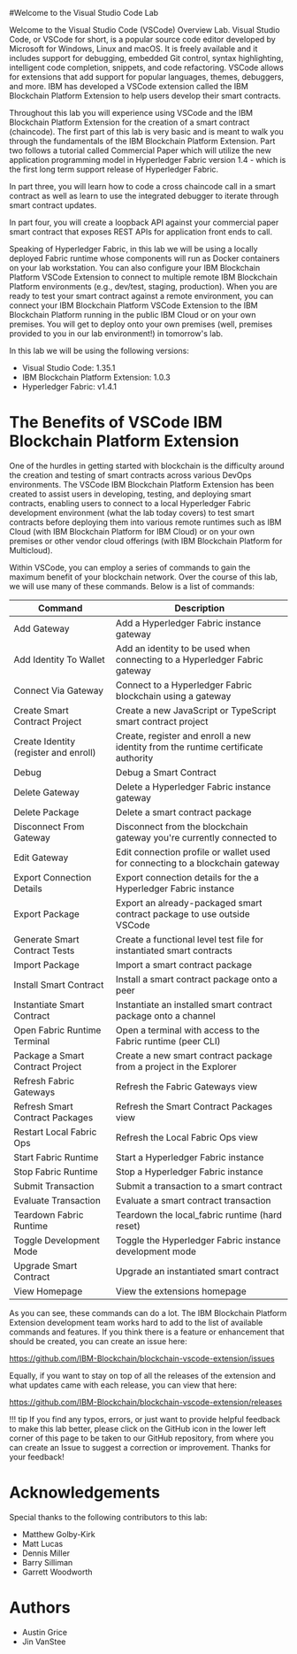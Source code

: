 
#Welcome to the Visual Studio Code Lab

Welcome to the Visual Studio Code (VSCode) Overview Lab. Visual Studio Code, or VSCode for short, is a popular source code editor developed by Microsoft for Windows, Linux and macOS. It is freely available and it includes support for debugging, embedded Git control, syntax highlighting, intelligent code completion, snippets, and code refactoring. VSCode allows for extensions that add support for popular languages, themes, debuggers, and more. IBM has developed a VSCode extension called the IBM Blockchain Platform Extension to help users develop their smart contracts. 

Throughout this lab you will experience using VSCode and the IBM Blockchain Platform Extension for the creation of a smart contract (chaincode). The first part of this lab is very basic and is meant to walk you through the fundamentals of the IBM Blockchain Platform Extension. Part two follows a tutorial called Commercial Paper which will utilize the new application programming model in Hyperledger Fabric version 1.4 - which is the first long term support release of Hyperledger Fabric.

In part three, you will learn how to code a cross chaincode call in a smart contract as well as learn to use the integrated debugger to iterate through smart contract updates.

In part four, you will create a loopback API against your commercial paper smart contract that exposes REST APIs for application front ends to call.

Speaking of Hyperledger Fabric, in this lab we will be using a locally deployed Fabric runtime whose components will run as Docker containers on your lab workstation. 
You can also configure your IBM Blockchain Platform VSCode Extension to connect to multiple remote IBM Blockchain Platform environments (e.g., dev/test, staging, production). When you are ready to test your smart contract against a remote environment, 
you can connect your IBM Blockchain Platform VSCode
Extension to the IBM Blockchain Platform running in the public IBM Cloud or on your own premises. You will get to deploy onto your own premises (well, premises provided to you in our lab environment!) in tomorrow's lab. 

In this lab we will be using the following versions:

-   Visual Studio Code: 1.35.1
-   IBM Blockchain Platform Extension: 1.0.3
-   Hyperledger Fabric: v1.4.1

The Benefits of VSCode IBM Blockchain Platform Extension
===========================================================

One of the hurdles in getting started with blockchain is the difficulty around the creation and testing of smart contracts across various DevOps environments. The VSCode IBM Blockchain Platform Extension has been created to assist users in developing, testing, and deploying smart contracts, enabling users to connect to a local Hyperledger Fabric development environment (what the lab today covers) to test smart contracts before deploying them into various remote runtimes such as IBM Cloud (with IBM Blockchain Platform
for IBM Cloud) or on your own premises or other vendor cloud offerings (with IBM Blockchain Platform for Multicloud).

Within VSCode, you can employ a series of commands to gain the maximum
benefit of your blockchain network. Over the course of this lab, we will
use many of these commands. Below is a list of commands:

| Command                               | Description                                                                       |
|---------------------------------------|-----------------------------------------------------------------------------------|
| Add Gateway                           | Add a Hyperledger Fabric instance gateway                                         |
| Add Identity To Wallet                | Add an identity to be used when connecting to a Hyperledger Fabric gateway        |
| Connect Via Gateway                   | Connect to a Hyperledger Fabric blockchain using a gateway                        |
| Create Smart Contract Project         | Create a new JavaScript or TypeScript smart contract project                      |
| Create Identity (register and enroll) | Create, register and enroll a new identity from the runtime certificate authority |
| Debug                                 | Debug a Smart Contract                                                            |
| Delete Gateway                        | Delete a Hyperledger Fabric instance gateway                                      |
| Delete Package                        | Delete a smart contract package                                                   |
| Disconnect From Gateway               | Disconnect from the blockchain gateway you're currently connected to              |
| Edit Gateway                          | Edit connection profile or wallet used for connecting to a blockchain gateway     |
| Export Connection Details             | Export connection details for the a Hyperledger Fabric instance                   |
| Export Package                        | Export an already-packaged smart contract package to use outside VSCode           |
| Generate Smart Contract Tests         | Create a functional level test file for instantiated smart contracts              |
| Import Package                        | Import a smart contract package                                                   |
| Install Smart Contract                | Install a smart contract package onto a peer                                      |
| Instantiate Smart Contract            | Instantiate an installed smart contract package onto a channel                    |
| Open Fabric Runtime Terminal          | Open a terminal with access to the Fabric runtime (peer CLI)                      |
| Package a Smart Contract Project      | Create a new smart contract package from a project in the Explorer                |
| Refresh Fabric Gateways               | Refresh the Fabric Gateways view                                                  |
| Refresh Smart Contract Packages       | Refresh the Smart Contract Packages view                                          |
| Restart Local Fabric Ops              | Refresh the Local Fabric Ops view                                                 |
| Start Fabric Runtime                  | Start a Hyperledger Fabric instance                                               |
| Stop Fabric Runtime                   | Stop a Hyperledger Fabric instance                                                |
| Submit Transaction                    | Submit a transaction to a smart contract                                          |
| Evaluate Transaction                  | Evaluate a smart contract transaction                                             |
| Teardown Fabric Runtime               | Teardown the local_fabric runtime (hard reset)                                    |
| Toggle Development Mode               | Toggle the Hyperledger Fabric instance development mode                           |
| Upgrade Smart Contract                | Upgrade an instantiated smart contract                                            |
| View Homepage                         | View the extensions homepage                                                      |

As you can see, these commands can do a lot. The IBM Blockchain
Platform Extension development team works hard to add to the list of available commands and features.
If you think there is a feature or enhancement that should be created, you can create
an issue here:

<https://github.com/IBM-Blockchain/blockchain-vscode-extension/issues>

Equally, if you want to stay on top of all the releases of the extension
and what updates came with each release, you can view that here:

<https://github.com/IBM-Blockchain/blockchain-vscode-extension/releases>

!!! tip
    If you find any typos, errors, or just want to provide helpful feedback to make this lab better, please click on the GitHub icon in the lower left corner of this page to be taken to our GitHub repository, from where you can create an Issue to suggest a correction or improvement. Thanks for your feedback!

# Acknowledgements
Special thanks to the following contributors to this lab:

* Matthew Golby-Kirk
* Matt Lucas
* Dennis Miller
* Barry Silliman
* Garrett Woodworth

# Authors
* Austin Grice
* Jin VanStee
